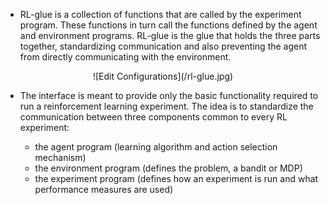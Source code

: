 * RL-glue is a collection of functions that are called by the experiment program. These functions in turn call the functions defined by the agent and environment programs. RL-glue is the glue that holds the three parts together, standardizing communication and also preventing the agent from directly communicating with the environment. 

<center>![Edit Configurations](/rl-glue.jpg)</center>

* The interface is meant to provide only the basic functionality required to run a reinforcement learning experiment. The idea is to standardize the communication between three components common to every RL experiment:

  * the agent program (learning algorithm and action selection mechanism)
  * the environment program (defines the problem, a bandit or MDP)
  * the experiment program (defines how an experiment is run and what performance measures are used)
